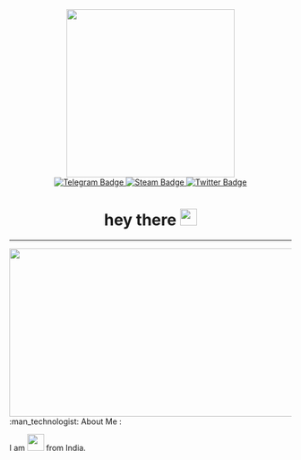 <div id="header" align="center">
  <img src="https://media1.giphy.com/media/v1.Y2lkPTc5MGI3NjExcXNvMjMxMmRnYmtxdWZ6dXVvbHZ0ZnZieWZkdXZnbW91NHY1cXQ2OSZlcD12MV9pbnRlcm5hbF9naWZfYnlfaWQmY3Q9cw/yYfYMDigAVCncNH0Nt/giphy.gif" width="300"/>
</div>
<div id="badges" align="center">
  <a href="https://t.me/Loony221">
    <img src="https://img.shields.io/badge/Telegram-black?style=for-the-badge&logo=Telegram&logoColor=white" alt="Telegram Badge"/>
  </a>
  <a href="https://steamcommunity.com/profiles/76561199493640123/">
    <img src="https://img.shields.io/badge/Steam-black?style=for-the-badge&logo=Steam&logoColor=white" alt="Steam Badge"/>
  </a>
  <a href="https://cybershoke.net/ru/profile/76561199493640123">
    <img src="https://img.shields.io/badge/cybershoke-black?style=for-the-badge&logo=cybershoke&logoColor=white" alt="Twitter Badge"/>
  </a>
</div >
<div align="center">
  <img src="https://komarev.com/ghpvc/?username=Loony221&style=flat-square&color=blue" alt=""/>
  <h1>
    hey there
    <img src="https://media.giphy.com/media/hvRJCLFzcasrR4ia7z/giphy.gif" width="30px"/>
  </h1>
  
---
  
</div>
<div align="center">
  <img src="https://media.giphy.com/media/dWesBcTLavkZuG35MI/giphy.gif" width="600" height="300"/>
</div>
:man_technologist: About Me :

I am  <img src="https://media.giphy.com/media/WUlplcMpOCEmTGBtBW/giphy.gif" width="30"> from India.
